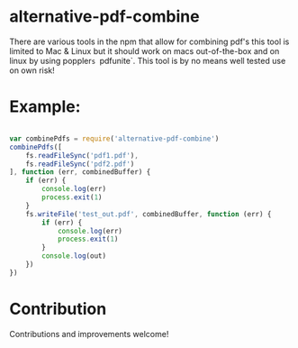 # alternative-pdf-combine

There are various tools in the npm that allow for combining pdf's this tool is limited to Mac & Linux but it should work on macs out-of-the-box and on linux by using poppler`s `pdfunite`. This tool is by no means well tested use on own risk!


# Example:
```JavaScript

var combinePdfs = require('alternative-pdf-combine')
combinePdfs([
	fs.readFileSync('pdf1.pdf'),
	fs.readFileSync('pdf2.pdf')
], function (err, combinedBuffer) {
	if (err) {
		console.log(err)
		process.exit(1)
	}
	fs.writeFile('test_out.pdf', combinedBuffer, function (err) {
		if (err) {
			console.log(err)
			process.exit(1)
		}
		console.log(out)
	})
})

```

# Contribution

Contributions and improvements welcome!
